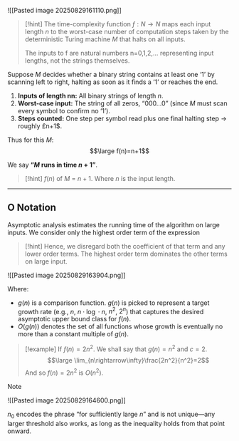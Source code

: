 ![[Pasted image 20250829161110.png]]

> [!hint]
> The time-complexity function $f:N→N$ maps each input length $n$ to the worst-case number of computation steps taken by the deterministic Turing machine $M$ that halts on all inputs.
> 
> The inputs to f are natural numbers n=0,1,2,… representing input lengths, not the strings themselves.
> 


Suppose $M$ decides whether a binary string contains at least one ‘1’ by scanning left to right, halting as soon as it finds a ‘1’ or reaches the end.

1. **Inputs of length nn:** All binary strings of length $n$.
2. **Worst-case input:** The string of all zeros, “000…0” (since $M$ must scan every symbol to confirm no ‘1’).
3. **Steps counted:** One step per symbol read plus one final halting step → roughly £n+1$.

Thus for this $M$:
$$\large f(n)=n+1$$

We say **“$M$ runs in time $n+1$”**.

> [!hint]
> $f(n)$ of $M$ = $n+1$.
> Where $n$ is the input length.


---

## O Notation

Asymptotic analysis estimates the running time of the algorithm on large inputs.
We consider only the highest order term of the expression

> [!hint]
> Hence, we disregard both the coefficient of that term and any lower order terms.
> The highest order term dominates the other terms on large input.


![[Pasted image 20250829163904.png]]

Where: 
- $g(n)$ is a comparison function. $g(n)$ is picked to represent a target growth rate (e.g., $n$, $n\cdot \log\cdot n$, $n^2$, $2^n$) that captures the desired asymptotic upper bound class for $f(n)$.
- $O(g(n))$ denotes the set of all functions whose growth is eventually no more than a constant multiple of $g(n)$.

> [!example]
> If $f(n) = 2n^2$. We shall say that $g(n)=n^2$ and $c=2$.
> $$\large \lim_{n\rightarrow\infty}\frac{2n^2}{n^2}=2$$
> And so $f(n)=2n^2$ is $O(n^2)$.

> [!note]
> ![[Pasted image 20250829164600.png]]
> 
> $n_0$ encodes the phrase “for sufficiently large $n$” and is not unique—any larger threshold also works, as long as the inequality holds from that point onward.
